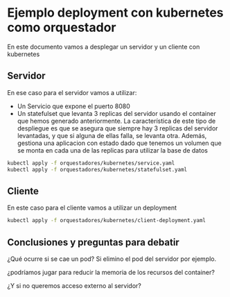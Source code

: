 # Ejemplo deployment con kubernetes como orquestador

En este documento vamos a desplegar un servidor y un cliente con kubernetes

## Servidor

En ese caso para el servidor vamos a utilizar:
 - Un Servicio que expone el puerto 8080
 - Un statefulset que levanta 3 replicas del servidor usando el container que hemos generado anteriormente. 
La característica de este tipo de despliegue es que se asegura que siempre hay 3 replicas del servidor levantadas, y que si alguna de ellas falla, se levanta otra. Además, gestiona una aplicacion con estado dado que tenemos un volumen que se monta en cada una de las replicas para utilizar la base de datos

```bash
kubectl apply -f orquestadores/kubernetes/service.yaml
kubectl apply -f orquestadores/kubernetes/statefulset.yaml
```

## Cliente

En este caso para el cliente vamos a utilizar un deployment

```bash
kubectl apply -f orquestadores/kubernetes/client-deployment.yaml
```

## Conclusiones y preguntas para debatir
¿Qué ocurre si se cae un pod? Si elimino el pod del servidor por ejemplo.

¿podríamos jugar para reducir la memoria de los recursos del container?

¿Y si no queremos acceso externo al servidor?

